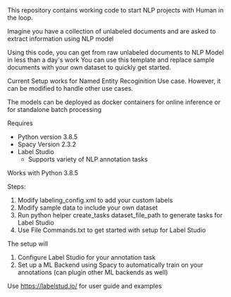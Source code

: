 This repository contains working code to start NLP projects with Human in the loop.

Imagine you have a collection of unlabeled documents and are asked to extract information using NLP model

Using this code, you can get from raw unlabeled documents to NLP Model in less than a day's work
You can use this template and replace sample documents with your own dataset to quickly get started.

Current Setup works for Named Entity Recoginition Use case. However, it can be modified to handle other use cases.

The models can be deployed as docker containers for online inference or for standalone batch processing

Requires
- Python version 3.8.5
- Spacy Version 2.3.2
- Label Studio
   -  Supports variety of NLP annotation tasks

Works with Python 3.8.5

Steps:
1. Modify labeling_config.xml to add your custom labels
2. Modify sample data to include your own dataset
3. Run python helper create_tasks dataset_file_path to generate tasks for Label Studio
4. Use File Commands.txt to get started with setup for Label Studio


The setup will 
1. Configure Label Studio for your annotation task
2. Set up a ML Backend using Spacy to automatically train on your annotations (can plugin other ML backends as well)

Use https://labelstud.io/ for user guide and examples

